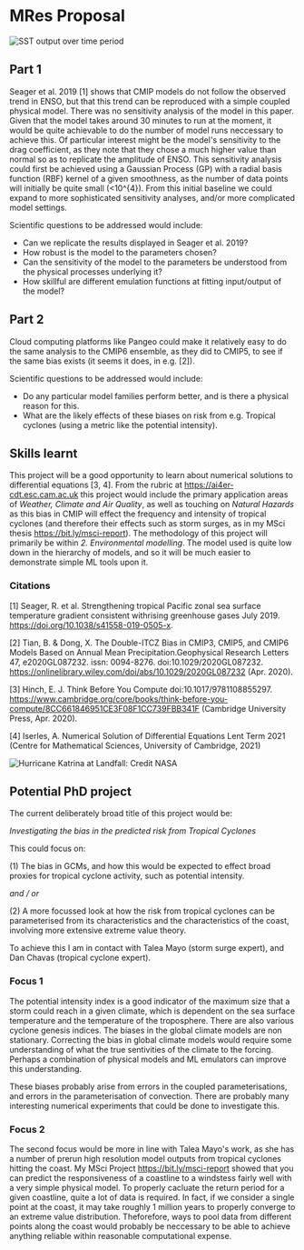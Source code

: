 # MRes Proposal

![SST output over time period](gifs/SST_SST2_in_om_run2f.gif)

## Part 1

Seager et al. 2019 [1] shows that CMIP models do not follow the observed trend in ENSO, but that this trend can
be reproduced with a simple coupled physical model.
There was no sensitivity analysis of the model in this paper. Given that the model
takes around 30 minutes to run at the moment,
it would be quite achievable to do the number of
model runs neccessary to achieve this.
Of particular interest might be the model's sensitivity to the
drag coefficient, as they note that they chose a much
higher value than normal so as to replicate the amplitude of ENSO.
This sensitivity analysis could first be achieved using a Gaussian Process (GP)
with a radial basis function (RBF) kernel of a given smoothness,
as the number of data points will initially be quite small (<10^{4}).
From this initial baseline we could expand to more sophisticated
sensitivity analyses, and/or more complicated model settings.

Scientific questions to be addressed would include:

- Can we replicate the results displayed in Seager et al. 2019?
- How robust is the model to the parameters chosen?
- Can the sensitivity of the model to the parameters be understood from the physical processes underlying it?
- How skillful are different emulation functions at fitting input/output of the model?

## Part 2

Cloud computing platforms like Pangeo could make it relatively easy
to do the same analysis to the CMIP6 ensemble, as they
did to CMIP5,
to see if the same bias exists (it seems it does, in e.g. [2]).

Scientific questions to be addressed would include:

- Do any particular model families perform better, and is there a physical reason for this.
- What are the likely effects of these biases on risk
   from e.g. Tropical cyclones (using a metric like the
   potential intensity).

## Skills learnt

This project will be a good opportunity to learn about numerical solutions to differential equations [3, 4]. From the rubric at <https://ai4er-cdt.esc.cam.ac.uk> this project would include the primary application areas of _Weather, Climate and Air Quality_, as well as touching on _Natural Hazards_ as this bias in CMIP will effect the frequency and intensity of tropical cyclones (and therefore their effects such as storm surges, as in my MSci thesis <https://bit.ly/msci-report>).  The methodology of this project will primarily be within _2. Environmental modelling_.  The model used is quite low down in the hierarchy of models, and so it will be much
easier to demonstrate simple ML tools upon it.

### Citations

[1] Seager,  R. et  al.  Strengthening  tropical  Pacific  zonal  sea  surface  temperature  gradient  consistent  withrising  greenhouse  gases July 2019. <https://doi.org/10.1038/s41558-019-0505-x>.

[2] Tian, B. & Dong, X. The Double-ITCZ Bias in CMIP3, CMIP5, and CMIP6 Models Based on Annual Mean Precipitation.Geophysical  Research  Letters 47, e2020GL087232. issn: 0094-8276. doi:10.1029/2020GL087232. <https://onlinelibrary.wiley.com/doi/abs/10.1029/2020GL087232> (Apr. 2020).

[3] Hinch,  E.  J. Think  Before  You  Compute doi:10.1017/9781108855297. <https://www.cambridge.org/core/books/think-before-you-compute/8CC661846951CE3F08F1CC739FBB341F> (Cambridge University Press, Apr. 2020).

[4] Iserles, A. Numerical  Solution  of  Differential  Equations Lent Term 2021 (Centre for Mathematical Sciences, University of Cambridge, 2021)

![Hurricane Katrina at Landfall: Credit NASA](https://cdn.britannica.com/74/121674-050-C458B2B5/satellite-image-National-Oceanic-and-Atmospheric-Administration-August-28-2005.jpg)

## Potential PhD project

The current deliberately broad title of this project would be:

_Investigating the bias in the predicted risk from Tropical Cyclones_

This could focus on:

(1)  The bias in GCMs, and how this would be expected to effect broad proxies
   for tropical cyclone activity, such as potential intensity.

_and / or_
  
 (2) A more focussed look at how the risk from tropical cyclones
   can be parameterised from its characteristics and the characteristics of the coast, 
   involving more extensive extreme value theory.

To achieve this I am in contact with Talea Mayo (storm surge expert),
and Dan Chavas (tropical cyclone expert).

### Focus 1

The potential intensity index is a good indicator of the maximum size that a storm
could reach in a given climate, which is dependent on the sea surface temperature and
the temperature of the troposphere.
There are also various cyclone genesis indices.
The biases in the global climate models are non stationary.
Correcting the bias in global climate models would require 
some understanding of what the true sentivities of the climate
to the forcing. Perhaps a combination of physical models 
and ML emulators can improve this understanding.

These biases probably arise from errors in the coupled parameterisations,
and errors in the parameterisation of convection. There are probably many
interesting numerical experiments that could be done to investigate this.

### Focus 2

The second focus would be more in line
with Talea Mayo's work, as she has a number
of prerun high resolution model outputs
from tropical cyclones hitting the coast.
My MSci Project <https://bit.ly/msci-report>
showed that you can predict the responsiveness of
a coastline to a windstess fairly well with a very simple physical model.
To properly cacluate the return period for a given coastline,
quite a lot of data is required.
In fact, if we consider a single point at the coast, it
may take roughly 1 million years to properly converge to an extreme value
distribution. Theforefore, ways to pool data from different points along the
coast would probably be neccessary to be able to achieve anything reliable
within reasonable computational expense.
